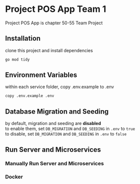 # Project POS App Team 1

Project POS App is chapter 50-55 Team Project

## Installation
clone this project and install dependencies
```bash
go mod tidy
```

## Environment Variables
within each service folder, copy .env.example to .env
```bash
copy .env.example .env
```

## Database Migration and Seeding
by default, migration and seeding are **disabled**  
to enable them, set ```DB_MIGRATION``` and ```DB_SEEDING``` in ```.env``` to ```true```  
to disable, set ```DB_MIGRATION``` and ```DB_SEEDING``` in ```.env``` to ```false```  

## Run Server and Microservices

### Manually Run Server and Microservices

### Docker




